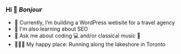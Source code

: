 ### Hi 👋 <em>Bonjour</em> 
- 🛫 Currently, I’m building a WordPress website for a travel agency
- 🔎 I'm also learning about SEO
- 🎼 Ask me about coding 💻 and/or classical music 🎹
- 🏃🏻‍♀️ My happy place: Running along the lakeshore in Toronto  


<!--
**raposamillar/raposamillar** is a ✨ _special_ ✨ repository because its `README.md` (this file) appears on your GitHub profile.

Here are some ideas to get you started:

- 🔭 I’m currently working on ...
- 🌱 I’m currently learning ...
- 👯 I’m looking to collaborate on ...
- 🤔 I’m looking for help with ...
- 💬 Ask me about ...
- 📫 How to reach me: ...
- 😄 Pronouns: ...
- ⚡ Fun fact: ...
-->
